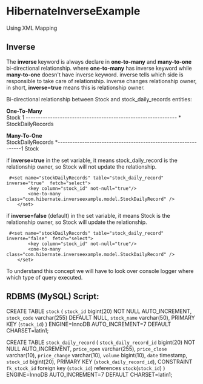 # HibernateInverseExample
Using XML Mapping

Inverse
-------
The <b> inverse </b> keyword is always declare in <b>one-to-many</b> and <b>many-to-one</b> bi-directional relationship.
where <b>one-to-many</b> has inverse keyword while <b>many-to-one</b> doesn't have inverse keyword.
inverse tells which side is responsible to take care of relationship.
inverse changes relationship owner, in short, <b>inverse=true</b> means this is relationship owner.

Bi-directional relationship between Stock and stock_daily_records entities:

<b>One-To-Many</b><br>
Stock  1 -------------------------------------------------------------- * StockDailyRecords

<b>Many-To-One</b><br>
StockDailyRecords *---------------------------------------------------------------1 Stock


if <b>inverse=true</b> in the set variable, it means stock_daily_record is the relationship owner, so Stock will not update 
the relationship.

     #<set name="stockDailyRecords" table="stock_daily_record" inverse="true"  fetch="select">
			<key column="stock_id" not-null="true"/>
			<one-to-many class="com.hibernate.inverseexample.model.StockDailyRecord" />
		</set>

if <b>inverse=false</b> (default) in the set variable, it means Stock is the relationship owner, so Stock will update 
the relationship.

     #<set name="stockDailyRecords" table="stock_daily_record" inverse="false"  fetch="select">
			<key column="stock_id" not-null="true"/>
			<one-to-many class="com.hibernate.inverseexample.model.StockDailyRecord" />
		</set>

To understand this concept we will have to look over console logger where which type of query executed.

RDBMS (MySQL) Script:
---------------------

CREATE TABLE `stock` (
  `stock_id` bigint(20) NOT NULL AUTO_INCREMENT,
   `stock_code` varchar(255) DEFAULT NULL,
  `stock_name` varchar(50),
   PRIMARY KEY (`stock_id`)
) ENGINE=InnoDB AUTO_INCREMENT=7 DEFAULT CHARSET=latin1;

CREATE TABLE `stock_daily_record` (
   `stock_daily_record_id` bigint(20) NOT NULL AUTO_INCREMENT,
   `price_open` varchar(255),
  `price_close` varchar(10),
  `price_change` varchar(10),
  `volume` bigint(10),
  `date` timestamp,
  `stock_id` bigint(20),
   PRIMARY KEY (`stock_daily_record_id`),
   CONSTRAINT `fk_stock_id` foreign key (`stock_id`) references `stock`(`stock_id`)
) ENGINE=InnoDB AUTO_INCREMENT=7 DEFAULT CHARSET=latin1;


